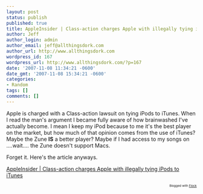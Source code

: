 ```yaml
---
layout: post
status: publish
published: true
title: AppleInsider | Class-action charges Apple with illegally tying iPods to iTunes
author: Jeff
author_login: admin
author_email: jeff@allthingsdork.com
author_url: http://www.allthingsdork.com
wordpress_id: 167
wordpress_url: http://www.allthingsdork.com/?p=167
date: '2007-11-08 11:34:21 -0600'
date_gmt: '2007-11-08 15:34:21 -0600'
categories:
- Random
tags: []
comments: []
---
```

<p>Apple is charged with a Class-action lawsuit on tying iPods to iTunes. When I read the man's argument I became fully aware of how brainwashed I've actually become. I mean I keep my iPod because to me it's the best player on the market, but how much of that opinion comes from the use of iTunes? Maybe the Zune <span style="font-weight: bold;">IS</span> a better player? Maybe if I had access to my songs on ....wait.... the Zune doesn't support Macs.</p>
<p>Forget it. Here's the article anyways.</p>
<p><a href="http://www.appleinsider.com/articles/07/11/07/class_action_charges_apple_with_illegally_tying_ipods_to_itunes.html">AppleInsider | Class-action charges Apple with illegally tying iPods to iTunes</a> </p>
<p style="text-align: right; font-size: 8px">Blogged with <a href="http://www.flock.com/blogged-with-flock" title="Flock" target="_new">Flock</a></p></p>
